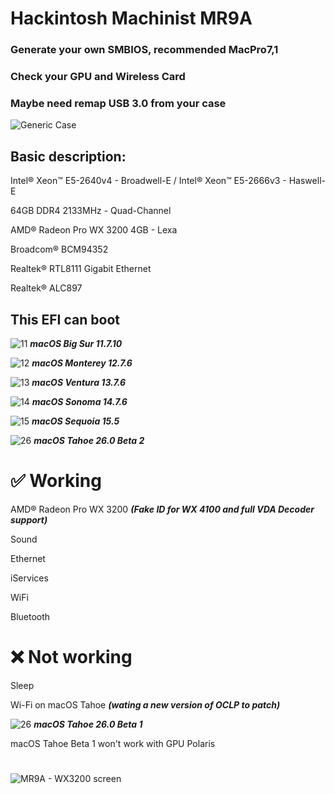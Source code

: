 # Hackintosh Machinist MR9A
### Generate your own SMBIOS, recommended MacPro7,1

### Check your GPU and Wireless Card
### Maybe need remap USB 3.0 from your case

![Generic Case](https://github.com/user-attachments/assets/6c053c42-dbe7-491e-ae21-12e7cc8c89db)

## Basic description:
Intel® Xeon™ E5-2640v4 - Broadwell-E / Intel® Xeon™ E5-2666v3 - Haswell-E

64GB DDR4 2133MHz - Quad-Channel

AMD® Radeon Pro WX 3200 4GB - Lexa

Broadcom® BCM94352

Realtek® RTL8111 Gigabit Ethernet

Realtek® ALC897

## This EFI can boot
![11](https://github.com/user-attachments/assets/492bf142-3e84-4bb3-9ff2-e6d08679e6a7) ***macOS Big Sur 11.7.10***


![12](https://github.com/user-attachments/assets/8772e7c3-cf53-4849-9d5e-c489f8fd36ea) ***macOS Monterey 12.7.6***


![13](https://github.com/user-attachments/assets/8a7caf06-b55b-4b15-a7c1-3756526d2404) ***macOS Ventura 13.7.6***


![14](https://github.com/user-attachments/assets/c0764b86-eb06-48f9-8934-67c5ffa7d377) ***macOS Sonoma 14.7.6***


![15](https://github.com/user-attachments/assets/9974bfe2-522c-408a-b045-0a17b377eb8d) ***macOS Sequoia 15.5***


![26](https://github.com/user-attachments/assets/e3f20b34-c05a-4dd7-a460-5680296a1919) ***macOS Tahoe 26.0 Beta 2***

# ✅ Working

AMD® Radeon Pro WX 3200 ***(Fake ID for WX 4100 and full VDA Decoder support)***

Sound

Ethernet

iServices

WiFi

Bluetooth

# ❌ Not working

Sleep

Wi-Fi on macOS Tahoe ***(wating a new version of OCLP to patch)***

![26](https://github.com/user-attachments/assets/e3f20b34-c05a-4dd7-a460-5680296a1919) ***macOS Tahoe 26.0 Beta 1***

macOS Tahoe Beta 1 won't work with GPU Polaris

#

![MR9A - WX3200 screen](https://github.com/user-attachments/assets/f5f6a305-257e-472e-bae3-d3163ac5502d)
